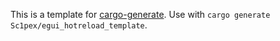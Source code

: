 This is a template for [cargo-generate](https://cargo-generate.github.io/cargo-generate/).
Use with `cargo generate Sc1pex/egui_hotreload_template`.
